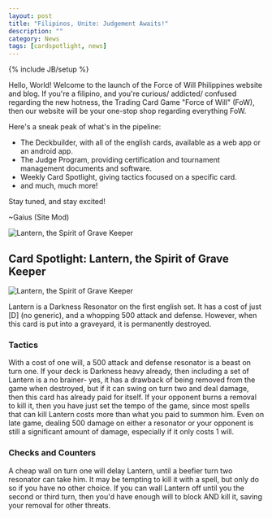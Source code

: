 ```yaml
---
layout: post
title: "Filipinos, Unite: Judgement Awaits!"
description: ""
category: News
tags: [cardspotlight, news]
---
```

{% include JB/setup %}

Hello, World! Welcome to the launch of the Force of Will Philippines website and blog. If you're a filipino, and you're curious/ addicted/ confused regarding the new hotness, the Trading Card Game "Force of Will" (FoW), then our website will be your one-stop shop regarding everything FoW.    

Here's a sneak peak of what's in the pipeline:    

* The Deckbuilder, with all of the english cards, available as a web app or an android app.    
* The Judge Program, providing certification and tournament management documents and software.    
* Weekly Card Spotlight, giving tactics focused on a specific card.  
* and much, much more!  

Stay tuned, and stay excited!   

~Gaius (Site Mod)

<div class="hidden-xs pull-right">
    <img src="{{BASE_PATH}}/assets/images/EN2/119.jpg" alt="Lantern, the Spirit of Grave Keeper" class="img-responsive img-rounded" />
</div>

## Card Spotlight: Lantern, the Spirit of Grave Keeper  

<div class="visible-xs col-xs-12">
    <img src="{{BASE_PATH}}/assets/images/EN2/119.jpg" alt="Lantern, the Spirit of Grave Keeper" class="img-responsive img-rounded" />
</div>

Lantern is a Darkness Resonator on the first english set. It has a cost of just [D] (no generic), and a whopping 500 attack and defense. However, when this card is put into a graveyard, it is permanently destroyed.  

### Tactics  

With a cost of one will, a 500 attack and defense resonator is a beast on turn one. If your deck is Darkness heavy already, then including a set of Lantern is a no brainer- yes, it has a drawback of being removed from the game when destroyed, but if it can swing on turn two and deal damage, then this card has already paid for itself. If your opponent burns a removal to kill it, then you have just set the tempo of the game, since most spells that can kill Lantern costs more than what you paid to summon him. Even on late game, dealing 500 damage on either a resonator or your opponent is still a significant amount of damage, especially if it only costs 1 will.  

### Checks and Counters  

A cheap wall on turn one will delay Lantern, until a beefier turn two resonator can take him. It may be tempting to kill it with a spell, but only do so if you have no other choice. If you can wall Lantern off until you the second or third turn, then you'd have enough will to block AND kill it, saving your removal for other threats.  